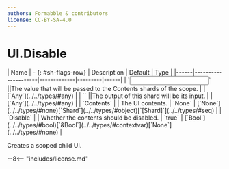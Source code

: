 ```yaml
---
authors: Formabble & contributors
license: CC-BY-SA-4.0
---
```



# UI.Disable

<div class="sh-parameters" markdown="1">
| Name | - {: #sh-flags-row} | Description | Default | Type |
|------|---------------------|-------------|---------|------|
| `<input>` ||The value that will be passed to the Contents shards of the scope. | | [`Any`](../../types/#any) |
| `<output>` ||The output of this shard will be its input. | | [`Any`](../../types/#any) |
| `Contents` |  | The UI contents. | `None` | [`None`](../../types/#none)[`Shard`](../../types/#object)[`[Shard]`](../../types/#seq) |
| `Disable` |  | Whether the contents should be disabled. | `true` | [`Bool`](../../types/#bool)[`&Bool`](../../types/#contextvar)[`None`](../../types/#none) |

</div>

Creates a scoped child UI.

--8<-- "includes/license.md"

